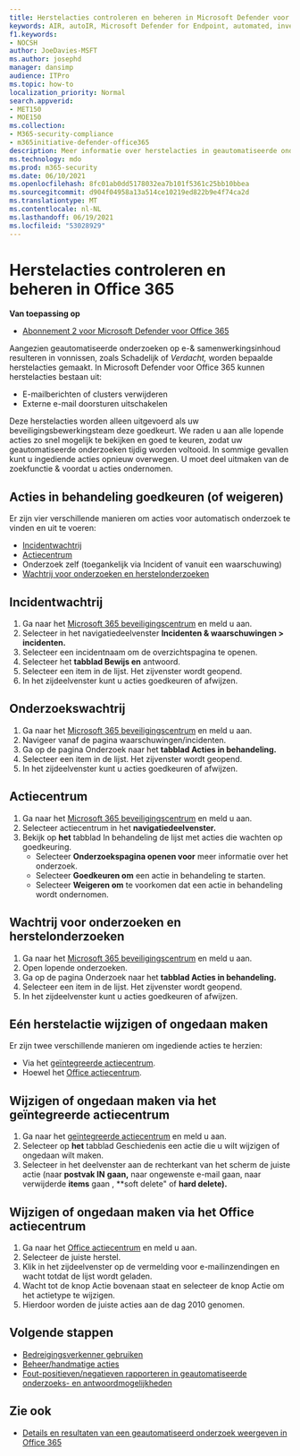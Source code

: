 ```yaml
---
title: Herstelacties controleren en beheren in Microsoft Defender voor Office 365
keywords: AIR, autoIR, Microsoft Defender for Endpoint, automated, investigation, response, remediation, threats, advanced, threat, protection
f1.keywords:
- NOCSH
author: JoeDavies-MSFT
ms.author: josephd
manager: dansimp
audience: ITPro
ms.topic: how-to
localization_priority: Normal
search.appverid:
- MET150
- MOE150
ms.collection:
- M365-security-compliance
- m365initiative-defender-office365
description: Meer informatie over herstelacties in geautomatiseerde onderzoeks- en antwoordmogelijkheden in Microsoft Defender voor Office 365 plan 2.
ms.technology: mdo
ms.prod: m365-security
ms.date: 06/10/2021
ms.openlocfilehash: 8fc01ab0dd5178032ea7b101f5361c25bb10bbea
ms.sourcegitcommit: d904f04958a13a514ce10219ed822b9e4f74ca2d
ms.translationtype: MT
ms.contentlocale: nl-NL
ms.lasthandoff: 06/19/2021
ms.locfileid: "53028929"
---
```

# <a name="review-and-manage-remediation-actions-in-office-365"></a>Herstelacties controleren en beheren in Office 365

**Van toepassing op**
- [Abonnement 2 voor Microsoft Defender voor Office 365](defender-for-office-365.md)

Aangezien geautomatiseerde onderzoeken op e-& samenwerkingsinhoud resulteren  in vonnissen, zoals Schadelijk of *Verdacht,* worden bepaalde herstelacties gemaakt. In Microsoft Defender voor Office 365 kunnen herstelacties bestaan uit:

- E-mailberichten of clusters verwijderen
- Externe e-mail doorsturen uitschakelen

Deze herstelacties worden alleen uitgevoerd als uw beveiligingsbewerkingsteam deze goedkeurt. We raden u aan alle lopende acties zo snel mogelijk te bekijken en goed te keuren, zodat uw geautomatiseerde onderzoeken tijdig worden voltooid. In sommige gevallen kunt u ingediende acties opnieuw overwegen.  U moet deel uitmaken van de zoekfunctie & voordat u acties ondernomen.


## <a name="approve-or-reject-pending-actions"></a>Acties in behandeling goedkeuren (of weigeren)
Er zijn vier verschillende manieren om acties voor automatisch onderzoek te vinden en uit te voeren:

- [Incidentwachtrij](https://security.microsoft.com/incidents)
- [Actiecentrum](https://security.microsoft.com/action-center/pending)
- Onderzoek zelf (toegankelijk via Incident of vanuit een waarschuwing)
- [Wachtrij voor onderzoeken en herstelonderzoeken](https://security.microsoft.com/airinvestigation)

## <a name="incident-queue"></a>Incidentwachtrij
1. Ga naar het [Microsoft 365 beveiligingscentrum](https://security.microsoft.com) en meld u aan.
2. Selecteer in het navigatiedeelvenster **Incidenten & waarschuwingen > incidenten.**
3. Selecteer een incidentnaam om de overzichtspagina te openen.
4. Selecteer het **tabblad Bewijs en** antwoord.
5. Selecteer een item in de lijst. Het zijvenster wordt geopend.
6. In het zijdeelvenster kunt u acties goedkeuren of afwijzen.

## <a name="investigation-queue"></a>Onderzoekswachtrij 
1. Ga naar het [Microsoft 365 beveiligingscentrum](https://security.microsoft.com) en meld u aan.
2. Navigeer vanaf de pagina waarschuwingen/incidenten. 
3. Ga op de pagina Onderzoek naar het **tabblad Acties in behandeling.** 
4. Selecteer een item in de lijst. Het zijvenster wordt geopend.  
5. In het zijdeelvenster kunt u acties goedkeuren of afwijzen.

## <a name="action-center"></a>Actiecentrum
1. Ga naar het [Microsoft 365 beveiligingscentrum](https://security.microsoft.com) en meld u aan.
2. Selecteer actiecentrum in het **navigatiedeelvenster.**
3. Bekijk op **het** tabblad In behandeling de lijst met acties die wachten op goedkeuring.
   - Selecteer **Onderzoekspagina openen voor** meer informatie over het onderzoek.
   - Selecteer **Goedkeuren om** een actie in behandeling te starten.
   - Selecteer **Weigeren om** te voorkomen dat een actie in behandeling wordt ondernomen.

## <a name="investigation-and-remediation-investigations-queue"></a>Wachtrij voor onderzoeken en herstelonderzoeken
1. Ga naar het [Microsoft 365 beveiligingscentrum](https://security.microsoft.com) en meld u aan.
2. Open lopende onderzoeken. 
3. Ga op de pagina Onderzoek naar het **tabblad Acties in behandeling.**
4. Selecteer een item in de lijst. Het zijvenster wordt geopend.  
5. In het zijdeelvenster kunt u acties goedkeuren of afwijzen.

## <a name="change-or-undo-one-remediation-action"></a>Eén herstelactie wijzigen of ongedaan maken

Er zijn twee verschillende manieren om ingediende acties te herzien:
   - Via het [geïntegreerde actiecentrum](https://security.microsoft.com/action-center).
   - Hoewel het [Office actiecentrum](https://security.microsoft.com/threatincidents).
   
## <a name="change-or-undo-through-the-unified-action-center"></a>Wijzigen of ongedaan maken via het geïntegreerde actiecentrum
1. Ga naar het [geïntegreerde actiecentrum](https://security.microsoft.com/action-center) en meld u aan.
2. Selecteer op **het** tabblad Geschiedenis een actie die u wilt wijzigen of ongedaan wilt maken.
3. Selecteer in het deelvenster aan de rechterkant van het scherm de juiste actie (naar **postvak IN** **gaan,** naar ongewenste e-mail gaan, naar verwijderde **items** gaan , **soft delete" of **hard delete).**

 ## <a name="change-or-undo-through-the-office-action-center"></a>Wijzigen of ongedaan maken via het Office actiecentrum 
1. Ga naar het [Office actiecentrum](https://security.microsoft.com/threatincidents) en meld u aan.
2. Selecteer de juiste herstel.
3. Klik in het zijdeelvenster op de vermelding voor e-mailinzendingen en wacht totdat de lijst wordt geladen. 
4. Wacht tot de knop Actie bovenaan staat en selecteer de knop Actie om het actietype te wijzigen. 
5. Hierdoor worden de juiste acties aan de dag 2010 genomen.

## <a name="next-steps"></a>Volgende stappen

- [Bedreigingsverkenner gebruiken](threat-explorer.md) 
- [Beheer/handmatige acties](remediate-malicious-email-delivered-office-365.md)
- [Fout-positieven/negatieven rapporteren in geautomatiseerde onderzoeks- en antwoordmogelijkheden](air-report-false-positives-negatives.md)

## <a name="see-also"></a>Zie ook

- [Details en resultaten van een geautomatiseerd onderzoek weergeven in Office 365](air-view-investigation-results.md)
